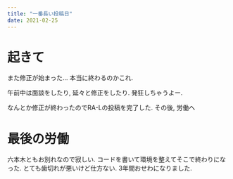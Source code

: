 ```yaml
---
title: "一番長い投稿日"
date: 2021-02-25
---
```


# 起きて
また修正が始まった... 本当に終わるのかこれ.

午前中は面談をしたり, 延々と修正をしたり. 発狂しちゃうよー.

なんとか修正が終わったのでRA-Lの投稿を完了した. その後, 労働へ

# 最後の労働
六本木ともお別れなので寂しい. コードを書いて環境を整えてそこで終わりになった. とても歯切れが悪いけど仕方ない. 3年間おせわになりました.